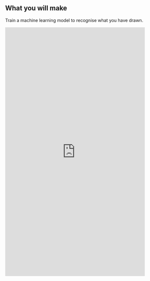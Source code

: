 ## What you will make

Train a machine learning model to recognise what you have drawn.

<html>
    <iframe style="max-width: 448px;" width="100%" height="796" src="https://www.youtube.com/embed/YpJyXQFbDbI?rel=0&cc_load_policy=1" frameborder="0" allow="accelerometer; autoplay; clipboard-write; encrypted-media; gyroscope; picture-in-picture; web-share" referrerpolicy="strict-origin-when-cross-origin" allowfullscreen>
    </iframe>
</html>
